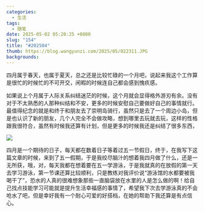 ```yaml
---
categories:
  - 生活
tags:
  - 随笔
date: 2025-05-02 05:20:25 +0800
slug: "154"
title: "#202504"
thumb: https://blog.wangyunzi.com/2025/05/022311.JPG
backgrounds: 
---
```


四月属于春天，也属于夏天，总之还是比较忙碌的一个月吧，说起来我这个工作算是很忙的时候忙的不可开交，闲暇的时候连自己都会感到愧疚感。

如果说上个月属于人际关系纠结迷茫的时候，这个月就会显得格外游刃有余。没有对于不太熟悉的人那种纠结和不安，更多的时候安慰自己要做好自己的事情就行。最值得纪念的就是和终于和朋友去了崇明岛骑行，虽然只是去了一个周边小岛，但是也认识了新的朋友，几个人完全不会做攻略，想到哪里去玩就去玩，这样的性格跟我很符合，虽然有时候我还算有计划，但是更多的时候我还是纠结了很多东西，

![](https://blog.wangyunzi.com/2025/05/022541.JPG)

四月是一个期待的日子，每天都在数着日子等着过五一节假日，终于，在我写下这篇文章的时候，来到了五一假期，于是我绞尽脑汁的想着我四月做了什么，还是一无所获，哦，对，每天我都在想着要在五一学游泳，于是我就真的在放假的第一天去学习游泳，第一节课还算比较顺利，只是教练对我评价说“游泳馆的水都要被我喝干了”，恐水的人真的很难想象那些一直脑袋放在水里的人是怎么做的啊！给自己找点技能学习可能就是提升生活幸福感的事情了，希望我下次去学游泳真的不会呛水了吧，但是幸好我有一个耐心可爱的好搭档，在她的帮助下我还算是有点信心。
